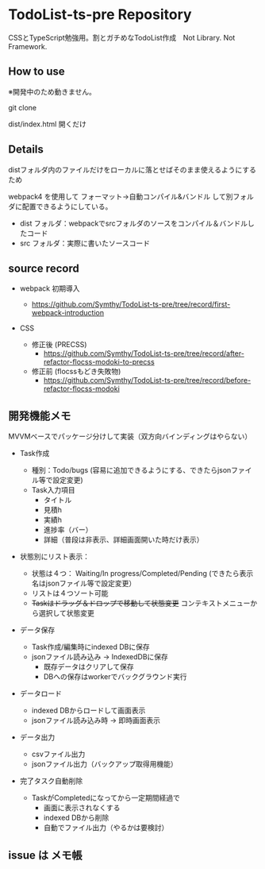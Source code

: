 # TodoList-ts-pre Repository

CSSとTypeScript勉強用。割とガチめなTodoList作成　Not Library. Not Framework.

## How to use

※開発中のため動きません。

git clone

dist/index.html 開くだけ

## Details

distフォルダ内のファイルだけをローカルに落とせばそのまま使えるようにするため

webpack4 を使用して フォーマット→自動コンパイル&バンドル して別フォルダに配置できるようにしている。
- dist フォルダ：webpackでsrcフォルダのソースをコンパイル＆バンドルしたコード
- src フォルダ：実際に書いたソースコード

## source record

- webpack 初期導入
  - https://github.com/Symthy/TodoList-ts-pre/tree/record/first-webpack-introduction

- CSS
  - 修正後 (PRECSS)
    - https://github.com/Symthy/TodoList-ts-pre/tree/record/after-refactor-flocss-modoki-to-precss
  - 修正前 (flocssもどき失敗物)
    - https://github.com/Symthy/TodoList-ts-pre/tree/record/before-refactor-flocss-modoki

## 開発機能メモ
MVVMベースでパッケージ分けして実装（双方向バインディングはやらない）

- Task作成
  - 種別：Todo/bugs (容易に追加できるようにする、できたらjsonファイル等で設定変更)
  - Task入力項目
    - タイトル
    - 見積h
    - 実績h
    - 進捗率（バー）
    - 詳細（普段は非表示、詳細画面開いた時だけ表示）

- 状態別にリスト表示： 
  - 状態は４つ： Waiting/In progress/Completed/Pending (できたら表示名はjsonファイル等で設定変更）
  - リストは４つソート可能
  - ~~Taskはドラッグ＆ドロップで移動して状態変更~~ コンテキストメニューから選択して状態変更
  
- データ保存 
  - Task作成/編集時にindexed DBに保存
  - jsonファイル読み込み → IndexedDBに保存
    - 既存データはクリアして保存
    - DBへの保存はworkerでバックグラウンド実行

- データロード
  - indexed DBからロードして画面表示
  - jsonファイル読み込み時 → 即時画面表示

- データ出力
  - csvファイル出力
  - jsonファイル出力（バックアップ取得用機能）

- 完了タスク自動削除
  - TaskがCompletedになってから一定期間経過で
    - 画面に表示されなくする
    - indexed DBから削除
    - 自動でファイル出力（やるかは要検討）

## issue は メモ帳
